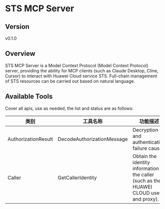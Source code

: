 # STS MCP Server 


## Version
v0.1.0

## Overview

STS MCP Server is a Model Context Protocol (Model Context Protocol) server, providing the ability for MCP clients (such as Claude Desktop, Cline, Cursor) to interact with Huawei Cloud service STS. Full-chain management of STS resources can be carried out based on natural language.

## Available Tools
Cover all apis, use as needed, the list and status are as follows:

| 类别 | 工具名称 | 功能描述 | 状态 |
| --- | --- | --- | --- |
| AuthorizationResult | DecodeAuthorizationMessage | Decryption and authentication failure cause. | To be tested |
| Caller | GetCallerIdentity | Obtain the identity information of the caller (such as the HUAWEI CLOUD user and proxy). | To be tested |

